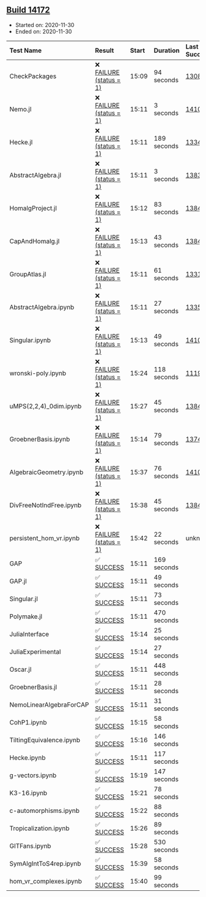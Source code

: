 ## [Build 14172](https://oscarci.mathematik.uni-kl.de/job/oscar/14172/)

* Started on: 2020-11-30
* Ended on: 2020-11-30

| Test Name    | Result | Start | Duration | Last Success | First Failure |
|:-------------|:-------|:------|:---------|:-------------|:--------------|
| CheckPackages | ❌ [FAILURE (status = 1)](https://oscarci.mathematik.uni-kl.de/job/oscar/14172/artifact/logs/build-14172/CheckPackages.log) | 15:09 | 94 seconds | [13085](https://oscarci.mathematik.uni-kl.de/job/oscar/13085/) | [13086](https://oscarci.mathematik.uni-kl.de/job/oscar/13086/) |
| Nemo.jl | ❌ [FAILURE (status = 1)](https://oscarci.mathematik.uni-kl.de/job/oscar/14172/artifact/logs/build-14172/Nemo.jl.log) | 15:11 | 3 seconds | [14101](https://oscarci.mathematik.uni-kl.de/job/oscar/14101/) | [14102](https://oscarci.mathematik.uni-kl.de/job/oscar/14102/) |
| Hecke.jl | ❌ [FAILURE (status = 1)](https://oscarci.mathematik.uni-kl.de/job/oscar/14172/artifact/logs/build-14172/Hecke.jl.log) | 15:11 | 189 seconds | [13341](https://oscarci.mathematik.uni-kl.de/job/oscar/13341/) | [13342](https://oscarci.mathematik.uni-kl.de/job/oscar/13342/) |
| AbstractAlgebra.jl | ❌ [FAILURE (status = 1)](https://oscarci.mathematik.uni-kl.de/job/oscar/14172/artifact/logs/build-14172/AbstractAlgebra.jl.log) | 15:11 | 3 seconds | [13837](https://oscarci.mathematik.uni-kl.de/job/oscar/13837/) | [13838](https://oscarci.mathematik.uni-kl.de/job/oscar/13838/) |
| HomalgProject.jl | ❌ [FAILURE (status = 1)](https://oscarci.mathematik.uni-kl.de/job/oscar/14172/artifact/logs/build-14172/HomalgProject.jl.log) | 15:12 | 83 seconds | [13845](https://oscarci.mathematik.uni-kl.de/job/oscar/13845/) | [13846](https://oscarci.mathematik.uni-kl.de/job/oscar/13846/) |
| CapAndHomalg.jl | ❌ [FAILURE (status = 1)](https://oscarci.mathematik.uni-kl.de/job/oscar/14172/artifact/logs/build-14172/CapAndHomalg.jl.log) | 15:13 | 43 seconds | [13845](https://oscarci.mathematik.uni-kl.de/job/oscar/13845/) | [13846](https://oscarci.mathematik.uni-kl.de/job/oscar/13846/) |
| GroupAtlas.jl | ❌ [FAILURE (status = 1)](https://oscarci.mathematik.uni-kl.de/job/oscar/14172/artifact/logs/build-14172/GroupAtlas.jl.log) | 15:11 | 61 seconds | [13311](https://oscarci.mathematik.uni-kl.de/job/oscar/13311/) | [13312](https://oscarci.mathematik.uni-kl.de/job/oscar/13312/) |
| AbstractAlgebra.ipynb | ❌ [FAILURE (status = 1)](https://oscarci.mathematik.uni-kl.de/job/oscar/14172/artifact/logs/build-14172/AbstractAlgebra.ipynb.log) | 15:11 | 27 seconds | [13355](https://oscarci.mathematik.uni-kl.de/job/oscar/13355/) | [13356](https://oscarci.mathematik.uni-kl.de/job/oscar/13356/) |
| Singular.ipynb | ❌ [FAILURE (status = 1)](https://oscarci.mathematik.uni-kl.de/job/oscar/14172/artifact/logs/build-14172/Singular.ipynb.log) | 15:13 | 49 seconds | [14101](https://oscarci.mathematik.uni-kl.de/job/oscar/14101/) | [14102](https://oscarci.mathematik.uni-kl.de/job/oscar/14102/) |
| wronski-poly.ipynb | ❌ [FAILURE (status = 1)](https://oscarci.mathematik.uni-kl.de/job/oscar/14172/artifact/logs/build-14172/wronski-poly.ipynb.log) | 15:24 | 118 seconds | [11192](https://oscarci.mathematik.uni-kl.de/job/oscar/11192/) | [11193](https://oscarci.mathematik.uni-kl.de/job/oscar/11193/) |
| uMPS(2,2,4)_0dim.ipynb | ❌ [FAILURE (status = 1)](https://oscarci.mathematik.uni-kl.de/job/oscar/14172/artifact/logs/build-14172/uMPS-2-2-4-_0dim.ipynb.log) | 15:27 | 45 seconds | [13841](https://oscarci.mathematik.uni-kl.de/job/oscar/13841/) | [13842](https://oscarci.mathematik.uni-kl.de/job/oscar/13842/) |
| GroebnerBasis.ipynb | ❌ [FAILURE (status = 1)](https://oscarci.mathematik.uni-kl.de/job/oscar/14172/artifact/logs/build-14172/GroebnerBasis.ipynb.log) | 15:14 | 79 seconds | [13748](https://oscarci.mathematik.uni-kl.de/job/oscar/13748/) | [13749](https://oscarci.mathematik.uni-kl.de/job/oscar/13749/) |
| AlgebraicGeometry.ipynb | ❌ [FAILURE (status = 1)](https://oscarci.mathematik.uni-kl.de/job/oscar/14172/artifact/logs/build-14172/AlgebraicGeometry.ipynb.log) | 15:37 | 76 seconds | [14101](https://oscarci.mathematik.uni-kl.de/job/oscar/14101/) | [14102](https://oscarci.mathematik.uni-kl.de/job/oscar/14102/) |
| DivFreeNotIndFree.ipynb | ❌ [FAILURE (status = 1)](https://oscarci.mathematik.uni-kl.de/job/oscar/14172/artifact/logs/build-14172/DivFreeNotIndFree.ipynb.log) | 15:38 | 45 seconds | [13845](https://oscarci.mathematik.uni-kl.de/job/oscar/13845/) | [13846](https://oscarci.mathematik.uni-kl.de/job/oscar/13846/) |
| persistent_hom_vr.ipynb | ❌ [FAILURE (status = 1)](https://oscarci.mathematik.uni-kl.de/job/oscar/14172/artifact/logs/build-14172/persistent_hom_vr.ipynb.log) | 15:42 | 22 seconds | unknown | unknown |
| GAP | ✅ [SUCCESS](https://oscarci.mathematik.uni-kl.de/job/oscar/14172/artifact/logs/build-14172/GAP.log) | 15:11 | 169 seconds |  |  |
| GAP.jl | ✅ [SUCCESS](https://oscarci.mathematik.uni-kl.de/job/oscar/14172/artifact/logs/build-14172/GAP.jl.log) | 15:11 | 49 seconds |  |  |
| Singular.jl | ✅ [SUCCESS](https://oscarci.mathematik.uni-kl.de/job/oscar/14172/artifact/logs/build-14172/Singular.jl.log) | 15:11 | 73 seconds |  |  |
| Polymake.jl | ✅ [SUCCESS](https://oscarci.mathematik.uni-kl.de/job/oscar/14172/artifact/logs/build-14172/Polymake.jl.log) | 15:11 | 470 seconds |  |  |
| JuliaInterface | ✅ [SUCCESS](https://oscarci.mathematik.uni-kl.de/job/oscar/14172/artifact/logs/build-14172/JuliaInterface.log) | 15:14 | 25 seconds |  |  |
| JuliaExperimental | ✅ [SUCCESS](https://oscarci.mathematik.uni-kl.de/job/oscar/14172/artifact/logs/build-14172/JuliaExperimental.log) | 15:14 | 27 seconds |  |  |
| Oscar.jl | ✅ [SUCCESS](https://oscarci.mathematik.uni-kl.de/job/oscar/14172/artifact/logs/build-14172/Oscar.jl.log) | 15:11 | 448 seconds |  |  |
| GroebnerBasis.jl | ✅ [SUCCESS](https://oscarci.mathematik.uni-kl.de/job/oscar/14172/artifact/logs/build-14172/GroebnerBasis.jl.log) | 15:11 | 28 seconds |  |  |
| NemoLinearAlgebraForCAP | ✅ [SUCCESS](https://oscarci.mathematik.uni-kl.de/job/oscar/14172/artifact/logs/build-14172/NemoLinearAlgebraForCAP.log) | 15:11 | 31 seconds |  |  |
| CohP1.ipynb | ✅ [SUCCESS](https://oscarci.mathematik.uni-kl.de/job/oscar/14172/artifact/logs/build-14172/CohP1.ipynb.log) | 15:15 | 58 seconds |  |  |
| TiltingEquivalence.ipynb | ✅ [SUCCESS](https://oscarci.mathematik.uni-kl.de/job/oscar/14172/artifact/logs/build-14172/TiltingEquivalence.ipynb.log) | 15:16 | 146 seconds |  |  |
| Hecke.ipynb | ✅ [SUCCESS](https://oscarci.mathematik.uni-kl.de/job/oscar/14172/artifact/logs/build-14172/Hecke.ipynb.log) | 15:11 | 117 seconds |  |  |
| g-vectors.ipynb | ✅ [SUCCESS](https://oscarci.mathematik.uni-kl.de/job/oscar/14172/artifact/logs/build-14172/g-vectors.ipynb.log) | 15:19 | 147 seconds |  |  |
| K3-16.ipynb | ✅ [SUCCESS](https://oscarci.mathematik.uni-kl.de/job/oscar/14172/artifact/logs/build-14172/K3-16.ipynb.log) | 15:21 | 78 seconds |  |  |
| c-automorphisms.ipynb | ✅ [SUCCESS](https://oscarci.mathematik.uni-kl.de/job/oscar/14172/artifact/logs/build-14172/c-automorphisms.ipynb.log) | 15:22 | 88 seconds |  |  |
| Tropicalization.ipynb | ✅ [SUCCESS](https://oscarci.mathematik.uni-kl.de/job/oscar/14172/artifact/logs/build-14172/Tropicalization.ipynb.log) | 15:26 | 89 seconds |  |  |
| GITFans.ipynb | ✅ [SUCCESS](https://oscarci.mathematik.uni-kl.de/job/oscar/14172/artifact/logs/build-14172/GITFans.ipynb.log) | 15:28 | 530 seconds |  |  |
| SymAlgIntToS4rep.ipynb | ✅ [SUCCESS](https://oscarci.mathematik.uni-kl.de/job/oscar/14172/artifact/logs/build-14172/SymAlgIntToS4rep.ipynb.log) | 15:39 | 58 seconds |  |  |
| hom_vr_complexes.ipynb | ✅ [SUCCESS](https://oscarci.mathematik.uni-kl.de/job/oscar/14172/artifact/logs/build-14172/hom_vr_complexes.ipynb.log) | 15:40 | 99 seconds |  |  |
